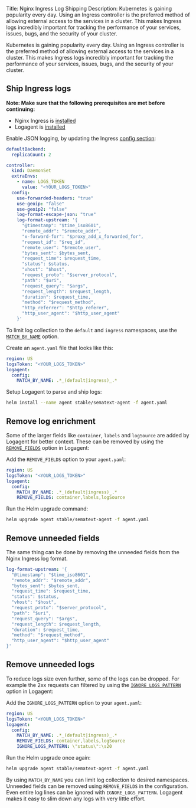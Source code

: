 Title: Nginx Ingress Log Shipping
Description: Kubernetes is gaining popularity every day. Using an Ingress controller is the preferred method of allowing external access to the services in a cluster. This makes Ingress logs incredibly important for tracking the performance of your services, issues, bugs, and the security of your cluster.

Kubernetes is gaining popularity every day. Using an Ingress controller is the preferred method of allowing external access to the services in a cluster. This makes Ingress logs incredibly important for tracking the performance of your services, issues, bugs, and the security of your cluster.

## Ship Ingress logs

__Note: Make sure that the following prerequisites are met before continuing:__

- Nginx Ingress is [installed](https://github.com/helm/charts/tree/master/stable/nginx-ingress) 
- Logagent is [installed](https://github.com/helm/charts/tree/master/stable/sematext-agent)

Enable JSON logging, by updating the Ingress [config section](https://github.com/kubernetes/ingress-nginx/blob/master/docs/user-guide/nginx-configuration/configmap.md#log-format-upstream):

```yaml
defaultBackend:
  replicaCount: 2

controller:
  kind: DaemonSet
  extraEnvs:
    - name: LOGS_TOKEN
      value: "<YOUR_LOGS_TOKEN>"
  config:
    use-forwarded-headers: "true"
    use-geoip: "false"
    use-geoip2: "false"
    log-format-escape-json: "true"
    log-format-upstream: '{ 
      "@timestamp": "$time_iso8601", 
      "remote_addr": "$remote_addr",
      "x-forward-for": "$proxy_add_x_forwarded_for", 
      "request_id": "$req_id", 
      "remote_user": "$remote_user", 
      "bytes_sent": $bytes_sent, 
      "request_time": $request_time, 
      "status": $status, 
      "vhost": "$host", 
      "request_proto": "$server_protocol", 
      "path": "$uri", 
      "request_query": "$args", 
      "request_length": $request_length, 
      "duration": $request_time,
      "method": "$request_method", 
      "http_referrer": "$http_referer", 
      "http_user_agent": "$http_user_agent" 
    }'
```

To limit log collection to the `default` and `ingress` namespaces, use the  [`MATCH_BY_NAME`](./installation-docker/#whitelist-containers-for-logging) option.

Create an `agent.yaml` file that looks like this:
```yaml
region: US
logsToken: "<YOUR_LOGS_TOKEN>"
logagent:
  config:
    MATCH_BY_NAME: .*_(default|ingress)_.*
```

Setup Logagent to parse and ship logs:
```bash
helm install --name agent stable/sematext-agent -f agent.yaml
```

## Remove log enrichment

Some of the larger fields like `container`, `labels` and `logSource` are added by Logagent for better context. These can be removed by using the [`REMOVE_FIELDS`](./installation-docker/#other-options) option in Logagent:

Add the `REMOVE_FIELDS` option to your `agent.yaml`:
```yaml
region: US
logsToken: "<YOUR_LOGS_TOKEN>"
logagent:
  config:
    MATCH_BY_NAME: .*_(default|ingress)_.*
    REMOVE_FIELDS: container,labels,logSource
```

Run the Helm upgrade command:
```bash
helm upgrade agent stable/sematext-agent -f agent.yaml
```

## Remove unneeded fields

The same thing can be done by removing the unneeded fields from the Nginx Ingress log format.

```yaml
log-format-upstream: '{ 
  "@timestamp": "$time_iso8601", 
  "remote_addr": "$remote_addr",
  "bytes_sent": $bytes_sent, 
  "request_time": $request_time, 
  "status": $status, 
  "vhost": "$host", 
  "request_proto": "$server_protocol", 
  "path": "$uri", 
  "request_query": "$args", 
  "request_length": $request_length, 
  "duration": $request_time, 
  "method": "$request_method", 
  "http_user_agent": "$http_user_agent" 
}'
``` 

## Remove unneeded logs

To reduce logs size even further, some of the logs can be dropped. For example the 2xx requests can filtered by using the [`IGNORE_LOGS_PATTERN`](./installation-docker/#docker-logs-parameters) option in Logagent:

Add the `IGNORE_LOGS_PATTERN` option to your `agent.yaml`:
```yaml
region: US
logsToken: "<YOUR_LOGS_TOKEN>"
logagent:
  config:
    MATCH_BY_NAME: .*_(default|ingress)_.*
    REMOVE_FIELDS: container,labels,logSource
    IGNORE_LOGS_PATTERN: \"status\":\s20
```

Run the Helm upgrade once again:
```bash
helm upgrade agent stable/sematext-agent -f agent.yaml
```

By using `MATCH_BY_NAME` you can limit log collection to desired namespaces. Unneeded fields can be removed using `REMOVE_FIELDS` in the configuration. Even entire log lines can be ignored with `IGNORE_LOGS_PATTERN`. Logagent makes it easy to slim down any logs with very little effort.
